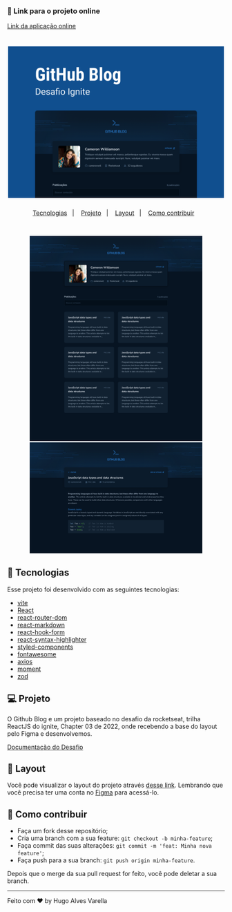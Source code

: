 ### 🔗 Link para o projeto online

[Link da aplicação online](https://ignite-github-blog-blush.vercel.app/)

<h1 align="center">
    <img alt="Ecoleta" title="Ecoleta" src="./src/assets/capa.png" width="500px" />
</h1>

<p align="center">
  <a href="#rocket-tecnologias">Tecnologias</a>&nbsp;&nbsp;&nbsp;|&nbsp;&nbsp;&nbsp;
  <a href="#-projeto">Projeto</a>&nbsp;&nbsp;&nbsp;|&nbsp;&nbsp;&nbsp;
  <a href="#-layout">Layout</a>&nbsp;&nbsp;&nbsp;|&nbsp;&nbsp;&nbsp;
  <a href="#-como-contribuir">Como contribuir</a>&nbsp;&nbsp;&nbsp;
</p>

<br>

<p align="center">
  <img  src="./src/assets/blog.png" width="400px">
  <img  src="./src/assets/post.png" width="400px">
</p>

## 🚀 Tecnologias

Esse projeto foi desenvolvido com as seguintes tecnologias:

- [vite](https://vitejs.dev/)
- [React](https://reactjs.org)
- [react-router-dom](https://v5.reactrouter.com/web/guides/quick-start)
- [react-markdown](https://github.com/remarkjs/react-markdown)
- [react-hook-form](https://react-hook-form.com/)
- [react-syntax-highlighter](https://react-syntax-highlighter.github.io/react-syntax-highlighter/demo/)
- [styled-components](https://styled-components.com/)
- [fontawesome](https://fontawesome.com/)
- [axios](https://axios-http.com/ptbr/docs/intro)
- [moment](https://momentjs.com/)
- [zod](https://github.com/colinhacks/zod)

## 💻 Projeto

O Github Blog e um projeto baseado no desafio da rocketseat, trilha ReactJS do ignite, Chapter 03 de 2022, onde recebendo a base do layout pelo Figma e desenvolvemos.

[Documentação do Desafio](https://efficient-sloth-d85.notion.site/Desafio-03-Github-Blog-13593953670346908462ddc648d42cf1)

## 🔖 Layout

Você pode visualizar o layout do projeto através [desse link](<https://www.figma.com/file/4SmVLAR0TWNIDeLLLS5bVG/GitHub-Blog-(Community)>). Lembrando que você precisa ter uma conta no [Figma](http://figma.com/) para acessá-lo.

## 🤔 Como contribuir

- Faça um fork desse repositório;
- Cria uma branch com a sua feature: `git checkout -b minha-feature`;
- Faça commit das suas alterações: `git commit -m 'feat: Minha nova feature'`;
- Faça push para a sua branch: `git push origin minha-feature`.

Depois que o merge da sua pull request for feito, você pode deletar a sua branch.

---

Feito com ♥ by Hugo Alves Varella
